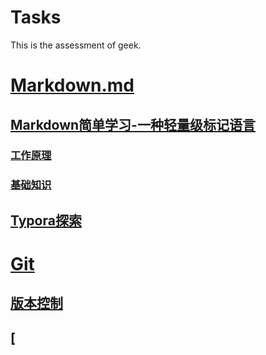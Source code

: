 # Tasks
This is the assessment of geek.

# [Markdown.md](https://github.com/ghghvn/Tasks/blob/main/Markdown.md)
## [Markdown简单学习-一种轻量级标记语言](https://github.com/ghghvn/Tasks/blob/main/Markdown.md#markdown%E7%AE%80%E5%8D%95%E5%AD%A6%E4%B9%A0-%E4%B8%80%E7%A7%8D%E8%BD%BB%E9%87%8F%E7%BA%A7%E6%A0%87%E8%AE%B0%E8%AF%AD%E8%A8%80)
### [工作原理](https://github.com/ghghvn/Tasks/blob/main/Markdown.md#%E5%B7%A5%E4%BD%9C%E5%8E%9F%E7%90%86)
### [基础知识](https://github.com/ghghvn/Tasks/blob/main/Markdown.md#%E5%9F%BA%E7%A1%80%E7%9F%A5%E8%AF%86)
## [Typora探索](https://github.com/ghghvn/Tasks/blob/main/Markdown.md#typora%E6%8E%A2%E7%B4%A2)
# [Git](https://github.com/ghghvn/Tasks/blob/main/Git.md#git)
## [版本控制](https://github.com/ghghvn/Tasks/blob/main/Git.md#%E7%89%88%E6%9C%AC%E6%8E%A7%E5%88%B6)
## [
